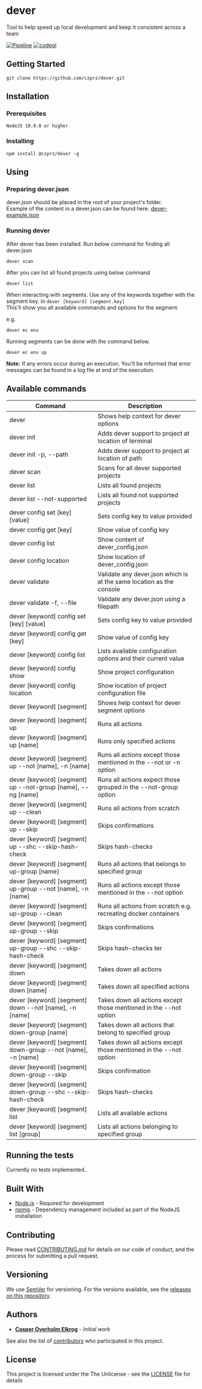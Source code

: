 # dever

Tool to help speed up local development and keep it consistent across a team

[![Pipeline](https://github.com/czprz/dever/actions/workflows/pipeline.yml/badge.svg?branch=main)](https://github.com/czprz/dever/actions/workflows/pipeline.yml)
[![codeql](https://github.com/czprz/dever/actions/workflows/codeql.yml/badge.svg)](https://github.com/czprz/dever/actions/workflows/codeql.yml)

## Getting Started

```
git clone https://github.com/czprz/dever.git
```

## Installation

### Prerequisites

```
NodeJS 18.9.0 or higher
```

### Installing

```
npm install @czprz/dever -g
```

## Using

### Preparing dever.json

dever.json should be placed in the root of your project's folder.<br>
Example of the content in a dever.json can be found here. [dever-example.json](dever-example.json)

### Running dever

After dever has been installed. Run below command for finding all dever.json

```
dever scan
```

After you can list all found projects using below command

```
dever list
```

When interacting with segments. Use any of the keywords together with the segment key.
in `dever [keyword] [segment.key]`<br>
This'll show you all available commands and options for the segment.

e.g.

```
dever ec env
```

Running segments can be done with the command below.

```
dever ec env up
```

**Note:** If any errors occur during an execution. You'll be informed that error messages can be found in a log file at
end of the execution.

## Available commands

| Command                                                      | Description                                                          |
|--------------------------------------------------------------|----------------------------------------------------------------------|
| dever                                                        | Shows help context for dever options                                 |
| dever init                                                   | Adds dever support to project at location of terminal                |
| dever init -p, --path                                        | Adds dever support to project at location of path                    |
| dever scan                                                   | Scans for all dever supported projects                               |
| dever list                                                   | Lists all found projects                                             |
| dever list --not-supported                                   | Lists all found not supported projects                               |
| dever config set [key] [value]                               | Sets config key to value provided                                    |
| dever config get [key]                                       | Show value of config key                                             |
| dever config list                                            | Show content of dever_config.json                                    |
| dever config location                                        | Show location of dever_config.json                                   |
| dever validate                                               | Validate any dever.json which is at the same location as the console |
| dever validate -f, --file                                    | Validate any dever.json using a filepath                             |
| dever [keyword] config set [key] [value]                     | Sets config key to value provided                                    |
| dever [keyword] config get [key]                             | Show value of config key                                             |
| dever [keyword] config list                                  | Lists available configuration options and their current value        |
| dever [keyword] config show                                  | Show project configuration                                           |
| dever [keyword] config location                              | Show location of project configuration file                          |
| dever [keyword] [segment]                                    | Shows help context for dever segment options                         |
| dever [keyword] [segment] up                                 | Runs all actions                                                     |
| dever [keyword] [segment] up [name]                          | Runs only specified actions                                          |
| dever [keyword] [segment] up --not [name], -n [name]         | Runs all actions except those mentioned in the --not or -n option    |
| dever [keyword] [segment] up --not-group [name], --ng [name] | Runs all actions expect those grouped in the --not-group option      |
| dever [keyword] [segment] up --clean                         | Runs all actions from scratch                                        |
| dever [keyword] [segment] up --skip                          | Skips confirmations                                                  |
| dever [keyword] [segment] up --shc --skip-hash-check         | Skips hash-checks                                                    |
| dever [keyword] [segment] up-group [name]                    | Runs all actions that belongs to specified group                     |
| dever [keyword] [segment] up-group --not [name], -n [name]   | Runs all actions except those mentioned in the --not option          |
| dever [keyword] [segment] up-group --clean                   | Runs all actions from scratch e.g. recreating docker containers      |
| dever [keyword] [segment] up-group --skip                    | Skips confirmations                                                  |
| dever [keyword] [segment] up-group --shc --skip-hash-check   | Skips hash-checks                 ter                                |
| dever [keyword] [segment] down                               | Takes down all actions                                               |
| dever [keyword] [segment] down [name]                        | Takes down all specified actions                                     |
| dever [keyword] [segment] down --not [name], -n [name]       | Takes down all actions except those mentioned in the --not option    |
| dever [keyword] [segment] down-group [name]                  | Takes down all actions that belong to specified group                |
| dever [keyword] [segment] down-group --not [name], -n [name] | Takes down all actions except those mentioned in the --not option    |
| dever [keyword] [segment] down-group --skip                  | Skips confirmation                                                   |
| dever [keyword] [segment] down-group --shc --skip-hash-check | Skips hash-checks                                                    |
| dever [keyword] [segment] list                               | Lists all available actions                                          |
| dever [keyword] [segment] list [group]                       | Lists all actions belonging to specified group                       |

## Running the tests

Currently no tests implemented..

## Built With

* [Node.js](https://nodejs.org/en/) - Required for development
* [npmjs](https://www.npmjs.com/) - Dependency management included as part of the NodeJS installation

## Contributing

Please read [CONTRIBUTING.md](CONTRIBUTING.md) for details on our code of conduct, and the process for submitting a pull
request.

## Versioning

We use [SemVer](http://semver.org/) for versioning. For the versions available, see
the [releases on this repository](https://github.com/czprz/dever/releases).

## Authors

* **[Casper Overholm Elkrog](https://github.com/czprz)** - *Initial work*

See also the list of [contributors](https://github.com/czprz/dever/network/) who participated in this project.

## License

This project is licensed under the The Unlicense - see the [LICENSE](LICENSE) file for details
